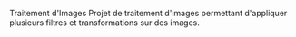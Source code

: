 Traitement d'Images
Projet de traitement d'images permettant d'appliquer plusieurs filtres et transformations sur des images.
